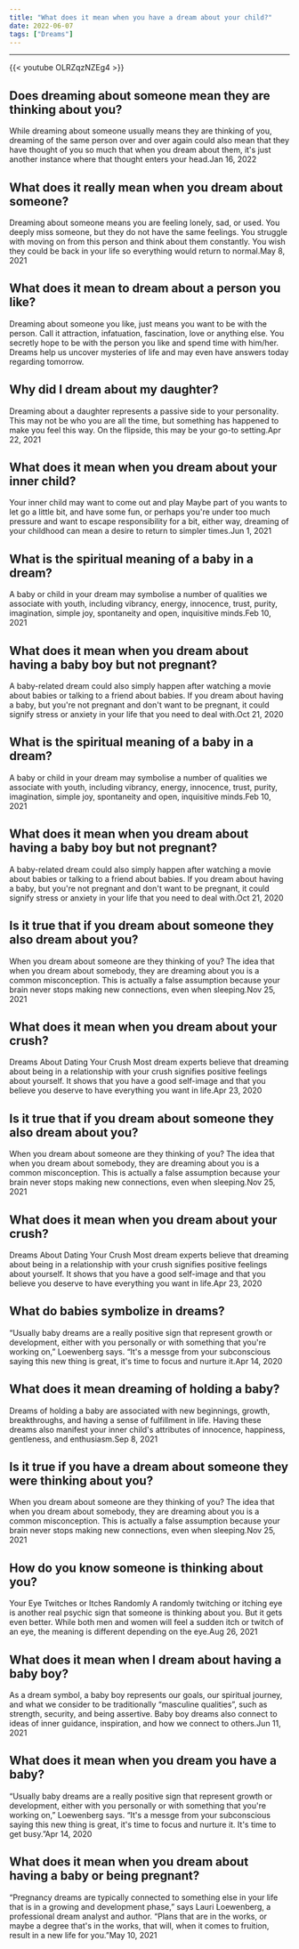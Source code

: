 ```yaml
---
title: "What does it mean when you have a dream about your child?"
date: 2022-06-07
tags: ["Dreams"]
---
```


---
{{< youtube OLRZqzNZEg4 >}}
## Does dreaming about someone mean they are thinking about you?
While dreaming about someone usually means they are thinking of you, dreaming of the same person over and over again could also mean that they have thought of you so much that when you dream about them, it's just another instance where that thought enters your head.Jan 16, 2022

## What does it really mean when you dream about someone?
Dreaming about someone means you are feeling lonely, sad, or used. You deeply miss someone, but they do not have the same feelings. You struggle with moving on from this person and think about them constantly. You wish they could be back in your life so everything would return to normal.May 8, 2021

## What does it mean to dream about a person you like?
Dreaming about someone you like, just means you want to be with the person. Call it attraction, infatuation, fascination, love or anything else. You secretly hope to be with the person you like and spend time with him/her. Dreams help us uncover mysteries of life and may even have answers today regarding tomorrow.

## Why did I dream about my daughter?
Dreaming about a daughter represents a passive side to your personality. This may not be who you are all the time, but something has happened to make you feel this way. On the flipside, this may be your go-to setting.Apr 22, 2021

## What does it mean when you dream about your inner child?
Your inner child may want to come out and play Maybe part of you wants to let go a little bit, and have some fun, or perhaps you're under too much pressure and want to escape responsibility for a bit, either way, dreaming of your childhood can mean a desire to return to simpler times.Jun 1, 2021

## What is the spiritual meaning of a baby in a dream?
A baby or child in your dream may symbolise a number of qualities we associate with youth, including vibrancy, energy, innocence, trust, purity, imagination, simple joy, spontaneity and open, inquisitive minds.Feb 10, 2021

## What does it mean when you dream about having a baby boy but not pregnant?
A baby-related dream could also simply happen after watching a movie about babies or talking to a friend about babies. If you dream about having a baby, but you're not pregnant and don't want to be pregnant, it could signify stress or anxiety in your life that you need to deal with.Oct 21, 2020

## What is the spiritual meaning of a baby in a dream?
A baby or child in your dream may symbolise a number of qualities we associate with youth, including vibrancy, energy, innocence, trust, purity, imagination, simple joy, spontaneity and open, inquisitive minds.Feb 10, 2021

## What does it mean when you dream about having a baby boy but not pregnant?
A baby-related dream could also simply happen after watching a movie about babies or talking to a friend about babies. If you dream about having a baby, but you're not pregnant and don't want to be pregnant, it could signify stress or anxiety in your life that you need to deal with.Oct 21, 2020

## Is it true that if you dream about someone they also dream about you?
When you dream about someone are they thinking of you? The idea that when you dream about somebody, they are dreaming about you is a common misconception. This is actually a false assumption because your brain never stops making new connections, even when sleeping.Nov 25, 2021

## What does it mean when you dream about your crush?
Dreams About Dating Your Crush Most dream experts believe that dreaming about being in a relationship with your crush signifies positive feelings about yourself. It shows that you have a good self-image and that you believe you deserve to have everything you want in life.Apr 23, 2020

## Is it true that if you dream about someone they also dream about you?
When you dream about someone are they thinking of you? The idea that when you dream about somebody, they are dreaming about you is a common misconception. This is actually a false assumption because your brain never stops making new connections, even when sleeping.Nov 25, 2021

## What does it mean when you dream about your crush?
Dreams About Dating Your Crush Most dream experts believe that dreaming about being in a relationship with your crush signifies positive feelings about yourself. It shows that you have a good self-image and that you believe you deserve to have everything you want in life.Apr 23, 2020

## What do babies symbolize in dreams?
“Usually baby dreams are a really positive sign that represent growth or development, either with you personally or with something that you're working on,” Loewenberg says. “It's a messge from your subconscious saying this new thing is great, it's time to focus and nurture it.Apr 14, 2020

## What does it mean dreaming of holding a baby?
Dreams of holding a baby are associated with new beginnings, growth, breakthroughs, and having a sense of fulfillment in life. Having these dreams also manifest your inner child's attributes of innocence, happiness, gentleness, and enthusiasm.Sep 8, 2021

## Is it true if you have a dream about someone they were thinking about you?
When you dream about someone are they thinking of you? The idea that when you dream about somebody, they are dreaming about you is a common misconception. This is actually a false assumption because your brain never stops making new connections, even when sleeping.Nov 25, 2021

## How do you know someone is thinking about you?
Your Eye Twitches or Itches Randomly A randomly twitching or itching eye is another real psychic sign that someone is thinking about you. But it gets even better. While both men and women will feel a sudden itch or twitch of an eye, the meaning is different depending on the eye.Aug 26, 2021

## What does it mean when I dream about having a baby boy?
As a dream symbol, a baby boy represents our goals, our spiritual journey, and what we consider to be traditionally “masculine qualities”, such as strength, security, and being assertive. Baby boy dreams also connect to ideas of inner guidance, inspiration, and how we connect to others.Jun 11, 2021

## What does it mean when you dream you have a baby?
“Usually baby dreams are a really positive sign that represent growth or development, either with you personally or with something that you're working on,” Loewenberg says. “It's a messge from your subconscious saying this new thing is great, it's time to focus and nurture it. It's time to get busy.”Apr 14, 2020

## What does it mean when you dream about having a baby or being pregnant?
“Pregnancy dreams are typically connected to something else in your life that is in a growing and development phase,” says Lauri Loewenberg, a professional dream analyst and author. “Plans that are in the works, or maybe a degree that's in the works, that will, when it comes to fruition, result in a new life for you.”May 10, 2021

